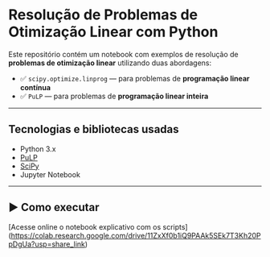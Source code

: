 # Resolução de Problemas de Otimização Linear com Python

Este repositório contém um notebook com exemplos de resolução de **problemas de otimização linear** utilizando duas abordagens:

- ✅ `scipy.optimize.linprog` — para problemas de **programação linear contínua**
- ✅ `PuLP` — para problemas de **programação linear inteira**

---

## Tecnologias e bibliotecas usadas

- Python 3.x
- [PuLP](https://coin-or.github.io/pulp/)
- [SciPy](https://docs.scipy.org/doc/scipy/reference/generated/scipy.optimize.linprog.html)
- Jupyter Notebook

---

## ▶️ Como executar
[Acesse online o notebook explicativo com os scripts]
(https://colab.research.google.com/drive/11ZxXf0b1iQ9PAAk5SEk7T3Kh20PpDgUa?usp=share_link)
